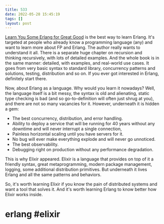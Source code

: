 ```yaml
---
title: 533
date: 2022-05-28 15:45:19
tags: []
layout: post
---
```


[Learn You Some Erlang for Great Good](https://learnyousomeerlang.com/content) is the best way to learn Erlang. It's targeted at people who already know a programming language (any) and want to learn more about FP and Erlang. The author really wants to understand it all. There is a separate huge chapter on recursion and thinking recursively, with lots of detailed examples. And the whole book is in the same manner: detailed, with examples, and real-world use cases. It goes from very basic syntax to standard library, concurrency patterns and solutions, testing, distribution and so on. If you ever got interested in Erlang, definitely start there.

Now, about Erlang as a language. Why would you learn it nowadays? Well, the language itself is a bit messy, the syntax is old and alienating, static type checking is bad (and so go-to-definition will often just shrug at you), and there are not so many vacancies for it. However, underneath it is hidden a gem:

+ The best concurrency, distribution, and error handling.
+ Ability to deploy a service that will be running for 40 years without any downtime and will never interrupt a single connection,
+ Painless horizontal scaling until you have servers for it.
+ No bug will ever make everything explode and will never go unnoticed.
+ The best observability.
+ Debugging right on production without any performance degradation.

This is why Elixir appeared. Elixir is a language that provides on top of it a friendly syntax, great metaprogramming, modern package management, logging, some additional distribution primitives. But underneath it lives Erlang and all the same patterns and behaviors.

So, it's worth learning Elixir if you know the pain of distributed systems and want a tool that solves it. And it's worth learning Erlang to know better how Elixir works inside.

# erlang #elixir
